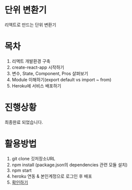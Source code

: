 # 단위 변환기

리액트로 만드는 단위 변환기

# 목차

1. 리액트 개발환경 구축
2. create-react-app 시작하기
3. 변수, State, Component, Pros 살펴보기
4. Module 이해하기(export default vs import ~ from)
5. Heroku에 서비스 배포하기

# 진행상황
최종완료 되었습니다.

# 활용방법

1. git clone 깃저장소URL
2. npm install (package.json의 dependencies 관련 모듈 설치)
3. npm start
4. heroku 연동 & 본인계정으로 로그인 후 배포
5. [확인하기](https://converter-unit.herokuapp.com)
